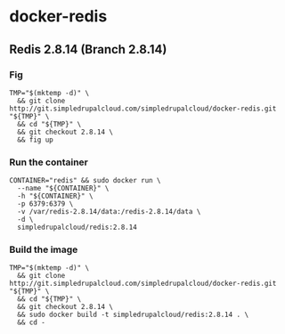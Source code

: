 # docker-redis

## Redis 2.8.14 (Branch 2.8.14)

### Fig

    TMP="$(mktemp -d)" \
      && git clone http://git.simpledrupalcloud.com/simpledrupalcloud/docker-redis.git "${TMP}" \
      && cd "${TMP}" \
      && git checkout 2.8.14 \
      && fig up

### Run the container

    CONTAINER="redis" && sudo docker run \
      --name "${CONTAINER}" \
      -h "${CONTAINER}" \
      -p 6379:6379 \
      -v /var/redis-2.8.14/data:/redis-2.8.14/data \
      -d \
      simpledrupalcloud/redis:2.8.14

### Build the image

    TMP="$(mktemp -d)" \
      && git clone http://git.simpledrupalcloud.com/simpledrupalcloud/docker-redis.git "${TMP}" \
      && cd "${TMP}" \
      && git checkout 2.8.14 \
      && sudo docker build -t simpledrupalcloud/redis:2.8.14 . \
      && cd -
